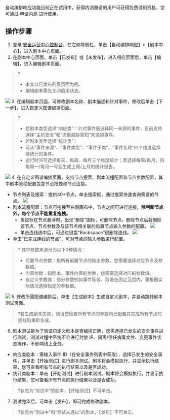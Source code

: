 自动编排响应功能目前正在试用中，获得内测邀请的用户可获得免费试用资格，您可通过 [申请内测](https://cloud.tencent.com/apply/p/w5svog9t1nj) 进行使用。

## 操作步骤
1. 登录 [安全运营中心控制台](https://console.cloud.tencent.com/ssav2/soar)，在左侧导航栏，单击【自动编排响应】>【剧本中心】，进入剧本中心页面。
2. 在剧本中心页面，单击【已发布】或【未发布】，进入相应页面后，单击【编辑】，进入编辑剧本页面。
>?
>- 本文以已发布列表页面为例。
>- 编辑剧本需先关闭启用状态。
>
![](https://main.qcloudimg.com/raw/d2598d9fab8f79f6627685a0059089d5.png)
3. 在编辑剧本页面，可修改剧本名称、剧本描述和针对事件，修改后单击【下一步】，进入自定义图谱编排页面。
>?
>- 若剧本类型选择“响应类”：针对事件需选择同一来源的事件，目前支持选择“主机安全”和“流量威胁感知”来源的事件。
>- 若剧本类型选择“统计类”：
>  - 可从“事件来源”、“事件类型”、“事件子类”、“事件名称”四个维度选择待统计的事件。
>  - 运行时间可选择每天、每周、每月三个维度统计；若选择每周/每月，则每周一/每月一号会生成上周/上月的统计报告。
>
![](https://main.qcloudimg.com/raw/4e2d2e473de93c3d589e798124bb4e7b.png)
4. 在自定义图谱编排页面，支持节点搜索、剧本流程配置和节点参数配置，其中剧本流程配置包含节点拖拽和节点连接。  
  - 节点列表及搜索：提供40+节点，单击搜索框，通过搜索快速查询需要的节点。
 ![](https://main.qcloudimg.com/raw/804ae73621a617919b0adf117c05a953.png)
  - 剧本流程配置：节点可拖拽至右侧画布中，节点之间可进行连接。**除判断节点外，每个节点不能重复拖拽。**
      - 当鼠标在节点悬浮时，出现“删除”图标，可删除节点。删除节点后将删除该节点、节点参数及与该节点相关联的后置节点输入参数的配置。
           ![](https://main.qcloudimg.com/raw/7ad9472edf82ee1184c38bb9f7fd566b.png)
      - 单击连线选中后，可通过键盘“Backspace”键删除连线。
		  ![](https://main.qcloudimg.com/raw/c4d1e78c73a98273995313b4f0bd47be.png)
 - 单击“已完成连线的节点”，可对节点的输入参数进行配置。
>? 其中参数来源分为以下3种情况：
>- 前置节点参数：指所有前置节点的输出参数，您需要选择对应节点及参数值。
>- 内置参数：指剧本、事件内置的参数，您需要选择对应的参数值。
>- 自定义参数值：部分参数例如事件等级，取值在固定范围内，需根据实际情况选择指定的参数值。
>
![](https://main.qcloudimg.com/raw/31a75ac63986f52b9e72cb09218ac7b7.png)
5. 修改所需图谱编排后，单击【生成剧本】生成自定义剧本，并自动跳转剧本测试页面。
>?若生成剧本失败，则请您检查所有节点的参数均已配置并完成所有节点的连线后重新生成。
6. 剧本测试是为了验证自定义剧本是否编排正确，您需选择已发生的安全事件进行测试，测试过程中系统不会进行封禁 IP、隔离/信任病毒文件、变更事件状态操作，不影响线上业务。
 - 响应类剧本：需输入事件 ID（在安全事件列表中获取），选择已发生的安全事件，并单击【开始测试】进行剧本测试。剧本将会模拟执行，并显示执行结果，您可查看所有节点的执行结果以及是否成功。
 - 统计类剧本：单击【开始测试】进行剧本测试。剧本将会模拟执行，并显示执行结果，您可查看所有节点的执行结果以及是否成功。
>?状态为“测试中”的剧本，【开始测试】不可单击。
7. 测试完毕后，可单击【发布】，即可完成修改剧本。
>?状态为“测试中”和“测试未通过”的剧本，【发布】不可单击。
